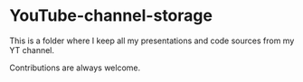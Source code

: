 # YouTube-channel-storage
This is a folder where I keep all my presentations and code sources from my YT channel.

Contributions are always welcome.

